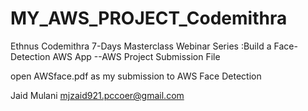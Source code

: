 # MY_AWS_PROJECT_Codemithra
Ethnus Codemithra 7-Days Masterclass Webinar Series :Build a Face-Detection AWS App --AWS Project Submission File

open AWSface.pdf
as my submission to AWS Face Detection

Jaid Mulani
mjzaid921.pccoer@gmail.com
